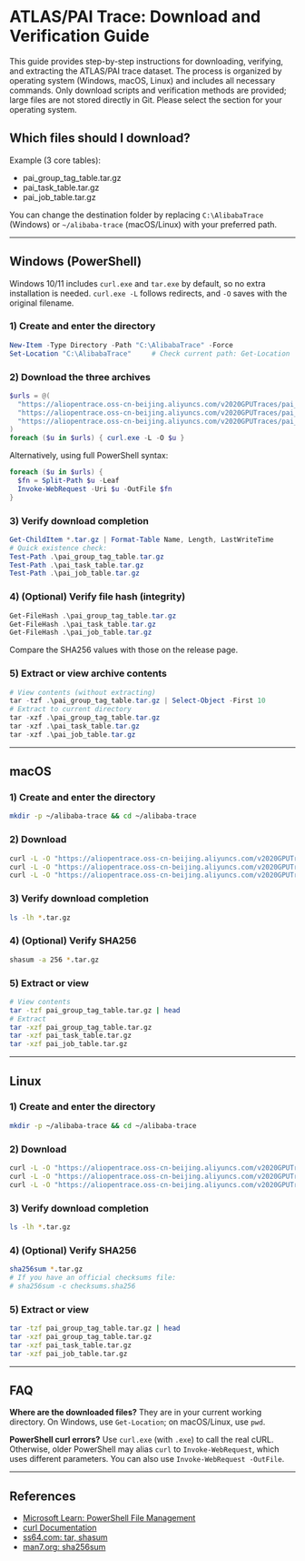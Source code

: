 # ATLAS/PAI Trace: Download and Verification Guide

This guide provides step-by-step instructions for downloading, verifying, and extracting the ATLAS/PAI trace dataset. The process is organized by operating system (Windows, macOS, Linux) and includes all necessary commands. Only download scripts and verification methods are provided; large files are not stored directly in Git. Please select the section for your operating system.

## Which files should I download?

Example (3 core tables):
- pai_group_tag_table.tar.gz
- pai_task_table.tar.gz
- pai_job_table.tar.gz

You can change the destination folder by replacing `C:\AlibabaTrace` (Windows) or `~/alibaba-trace` (macOS/Linux) with your preferred path.

---

## Windows (PowerShell)

Windows 10/11 includes `curl.exe` and `tar.exe` by default, so no extra installation is needed. `curl.exe -L` follows redirects, and `-O` saves with the original filename.

### 1) Create and enter the directory
```powershell
New-Item -Type Directory -Path "C:\AlibabaTrace" -Force
Set-Location "C:\AlibabaTrace"     # Check current path: Get-Location
```

### 2) Download the three archives
```powershell
$urls = @(
  "https://aliopentrace.oss-cn-beijing.aliyuncs.com/v2020GPUTraces/pai_group_tag_table.tar.gz",
  "https://aliopentrace.oss-cn-beijing.aliyuncs.com/v2020GPUTraces/pai_task_table.tar.gz",
  "https://aliopentrace.oss-cn-beijing.aliyuncs.com/v2020GPUTraces/pai_job_table.tar.gz"
)
foreach ($u in $urls) { curl.exe -L -O $u }
```
Alternatively, using full PowerShell syntax:
```powershell
foreach ($u in $urls) {
  $fn = Split-Path $u -Leaf
  Invoke-WebRequest -Uri $u -OutFile $fn
}
```

### 3) Verify download completion
```powershell
Get-ChildItem *.tar.gz | Format-Table Name, Length, LastWriteTime
# Quick existence check:
Test-Path .\pai_group_tag_table.tar.gz
Test-Path .\pai_task_table.tar.gz
Test-Path .\pai_job_table.tar.gz
```

### 4) (Optional) Verify file hash (integrity)
```powershell
Get-FileHash .\pai_group_tag_table.tar.gz
Get-FileHash .\pai_task_table.tar.gz
Get-FileHash .\pai_job_table.tar.gz
```
Compare the SHA256 values with those on the release page.

### 5) Extract or view archive contents
```powershell
# View contents (without extracting)
tar -tzf .\pai_group_tag_table.tar.gz | Select-Object -First 10
# Extract to current directory
tar -xzf .\pai_group_tag_table.tar.gz
tar -xzf .\pai_task_table.tar.gz
tar -xzf .\pai_job_table.tar.gz
```

---

## macOS

### 1) Create and enter the directory
```bash
mkdir -p ~/alibaba-trace && cd ~/alibaba-trace
```

### 2) Download
```bash
curl -L -O "https://aliopentrace.oss-cn-beijing.aliyuncs.com/v2020GPUTraces/pai_group_tag_table.tar.gz"
curl -L -O "https://aliopentrace.oss-cn-beijing.aliyuncs.com/v2020GPUTraces/pai_task_table.tar.gz"
curl -L -O "https://aliopentrace.oss-cn-beijing.aliyuncs.com/v2020GPUTraces/pai_job_table.tar.gz"
```

### 3) Verify download completion
```bash
ls -lh *.tar.gz
```

### 4) (Optional) Verify SHA256
```bash
shasum -a 256 *.tar.gz
```

### 5) Extract or view
```bash
# View contents
tar -tzf pai_group_tag_table.tar.gz | head
# Extract
tar -xzf pai_group_tag_table.tar.gz
tar -xzf pai_task_table.tar.gz
tar -xzf pai_job_table.tar.gz
```

---

## Linux

### 1) Create and enter the directory
```bash
mkdir -p ~/alibaba-trace && cd ~/alibaba-trace
```

### 2) Download
```bash
curl -L -O "https://aliopentrace.oss-cn-beijing.aliyuncs.com/v2020GPUTraces/pai_group_tag_table.tar.gz"
curl -L -O "https://aliopentrace.oss-cn-beijing.aliyuncs.com/v2020GPUTraces/pai_task_table.tar.gz"
curl -L -O "https://aliopentrace.oss-cn-beijing.aliyuncs.com/v2020GPUTraces/pai_job_table.tar.gz"
```

### 3) Verify download completion
```bash
ls -lh *.tar.gz
```

### 4) (Optional) Verify SHA256
```bash
sha256sum *.tar.gz
# If you have an official checksums file:
# sha256sum -c checksums.sha256
```

### 5) Extract or view
```bash
tar -tzf pai_group_tag_table.tar.gz | head
tar -xzf pai_group_tag_table.tar.gz
tar -xzf pai_task_table.tar.gz
tar -xzf pai_job_table.tar.gz
```

---

## FAQ

**Where are the downloaded files?**
They are in your current working directory. On Windows, use `Get-Location`; on macOS/Linux, use `pwd`.

**PowerShell curl errors?**
Use `curl.exe` (with `.exe`) to call the real cURL. Otherwise, older PowerShell may alias `curl` to `Invoke-WebRequest`, which uses different parameters. You can also use `Invoke-WebRequest -OutFile`.

---

## References
- [Microsoft Learn: PowerShell File Management](https://learn.microsoft.com/en-us/powershell/scripting/learn/deep-dives/file-management)
- [curl Documentation](https://curl.se/docs/manpage.html)
- [ss64.com: tar, shasum](https://ss64.com)
- [man7.org: sha256sum](https://man7.org/linux/man-pages/man1/sha256sum.1.html)
